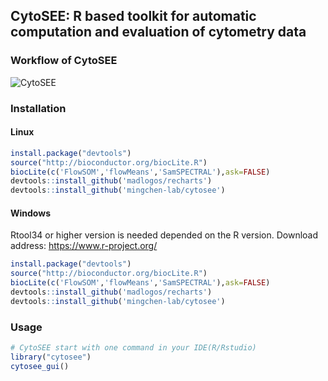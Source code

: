 ## CytoSEE: R based toolkit for automatic computation and evaluation of cytometry data


### Workflow of CytoSEE
![CytoSEE](http://bis.zju.edu.cn/picture/workflow_new_cytosee.png) 





### Installation

#### Linux 

```R
install.package("devtools")
source("http://bioconductor.org/biocLite.R")
biocLite(c('FlowSOM','flowMeans','SamSPECTRAL'),ask=FALSE)
devtools::install_github('madlogos/recharts')
devtools::install_github('mingchen-lab/cytosee')
```

#### Windows 

Rtool34 or higher version is needed depended on the R version. Download address: https://www.r-project.org/
```R
install.package("devtools")
source("http://bioconductor.org/biocLite.R")
biocLite(c('FlowSOM','flowMeans','SamSPECTRAL'),ask=FALSE)
devtools::install_github('madlogos/recharts')
devtools::install_github('mingchen-lab/cytosee')
```

### Usage 
```R
# CytoSEE start with one command in your IDE(R/Rstudio)
library("cytosee")
cytosee_gui()
```


